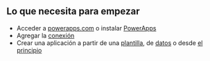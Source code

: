 ## <a name="what-you-need-to-get-started"></a>Lo que necesita para empezar
* Acceder a [powerapps.com](https://web.powerapps.com) o instalar [PowerApps](http://aka.ms/powerappsinstall)
* Agregar la [conexión](../articles/add-manage-connections.md)
* Crear una aplicación a partir de una [plantilla](../articles/get-started-test-drive.md), de [datos](../articles/get-started-create-from-data.md) o desde [el principio](../articles/get-started-create-from-blank.md)

